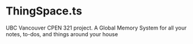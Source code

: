 # ThingSpace.ts
UBC Vancouver CPEN 321 project. A Global Memory System for all your notes, to-dos, and things around your house
